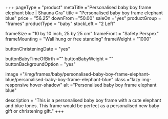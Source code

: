 +++
pageType = "product"
metaTitle ="Personalised baby boy frame elephant blue | Shauna Gra"
title = "Personalised baby boy frame elephant blue"
price = "56.25"
downFrom ="50.00"
saleOn ="yes"
productGroup = "frames"
productType = "baby"
stockLeft = "2 Left"

frameSize = "10 by 10 inch, 25 by 25 cm"
frameFront = "Safety Perspex"
frameMounting = "Wall hung or free standing"
frameWeight = "1000"

buttonChristeningDate = "yes"

buttonBabyTimeOfBirth =""
buttonBabyWeight = ""
buttonBackgroundOption = "yes"

image ="/img/frames/baby/personalised-baby-boy-frame-elephant-blue/personalised-baby-boy-frame-elephant-blue"
class ="lazy img-responsive hover-shadow"
alt ="Personalised baby boy frame elephant blue"

description = "This is a personalised baby boy frame with a cute elephant and blue tones. This frame would be perfect as a personalised new baby gift or christening gift."
+++
